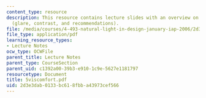 ```yaml
---
content_type: resource
description: This resource contains lecture slides with an overview on visual comfort
  (glare, contrast, and recommendations).
file: /media/courses/4-493-natural-light-in-design-january-iap-2006/2d3e3dab0133bc618fbba43973cef566_5viscomfort.pdf
file_type: application/pdf
learning_resource_types:
- Lecture Notes
ocw_type: OCWFile
parent_title: Lecture Notes
parent_type: CourseSection
parent_uid: c1392a00-39b3-e910-1c9e-5627e1181797
resourcetype: Document
title: 5viscomfort.pdf
uid: 2d3e3dab-0133-bc61-8fbb-a43973cef566
---
```

